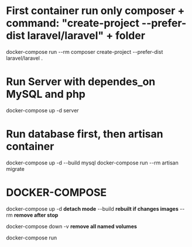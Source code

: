 
# First container run only composer + command: "create-project --prefer-dist laravel/laravel" + folder
docker-compose run --rm composer create-project --prefer-dist laravel/laravel .

# Run Server with dependes_on MySQL and php
docker-compose up -d server

# Run database first, then artisan container
docker-compose up -d --build mysql
docker-compose run --rm artisan migrate

# DOCKER-COMPOSE
docker-compose up
-d __detach mode__
--build __rebuilt if changes images__
--rm __remove after stop__

docker-compose down
-v __remove all named volumes__

docker-compose run <name of container> <command after entrypoint>